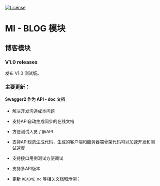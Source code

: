 [![License](https://img.shields.io/badge/license-MIT-blue.svg)](http://blog.csdn.net/fjnpysh)

# MI - BLOG 模块  

## 博客模块

### V1.0 releases

发布 V1.0 测试版。

### 主要更新：


####  **Swagger2** 作为 API - doc 文档

  - 解决开发沟通成本问题
  - 支持API自动生成同步的在线文档
  - 方便测试人员了解API
  - 支持API规范生成代码，生成的客户端和服务器端骨架代码可以加速开发和测试速度
  - 支持接口用例测试方便调试
  - 支持多API版本

- 更新 `README.md` 等相关文档和示例；
